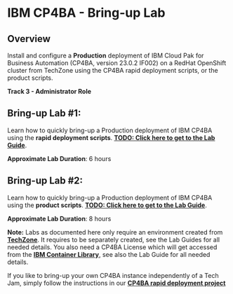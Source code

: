 # IBM CP4BA - Bring-up Lab

## Overview

Install and configure a **Production** deployment of IBM Cloud Pak for Business Automation (CP4BA, version 23.0.2 IF002) on a RedHat OpenShift cluster from TechZone using the CP4BA rapid deployment scripts, or the product scripts.

**Track 3 - Administrator Role**


## Bring-up Lab #1:

Learn how to quickly bring-up a Production deployment of IBM CP4BA using the **rapid deployment scripts**. **[TODO: Click here to get to the Lab Guide](TODO)**.

**Approximate Lab Duration**: 6 hours


## Bring-up Lab #2:

Learn how to quickly bring-up a Production deployment of IBM CP4BA using the **product scripts**. **[TODO: Click here to get to the Lab Guide](TODO)**.

**Approximate Lab Duration**: 8 hours


**Note:** Labs as documented here only require an environment created from **[TechZone](https://techzone.ibm.com/collection/ibm-cloud-pak-for-business-automation-demos-and-labs-bring-up-lab)**. It requires to be separately created, see the Lab Guides for all needed details. You also need a CP4BA License which will get accessed from the **[IBM Container Library](https://myibm.ibm.com/products-services/containerlibrary)**, see also the Lab Guide for all needed details.

If you like to bring-up your own CP4BA instance independently of a Tech Jam, simply follow the instructions in our **[CP4BA rapid deployment project](https://github.com/IBM/cp4ba-rapid-deployment)**
